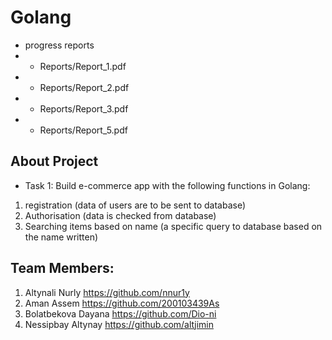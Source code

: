# Golang

- progress reports
- - Reports/Report_1.pdf
- - Reports/Report_2.pdf
- - Reports/Report_3.pdf
- - Reports/Report_5.pdf

## About Project
- Task 1:
 Build e-commerce app with the following functions in Golang:
1) registration (data of users are to be sent to database)
2) Authorisation (data is checked from database)
3) Searching items based on name (a specific query to database based on the name written)



## Team Members:
1. Altynali Nurly https://github.com/nnur1y
2. Aman Assem https://github.com/200103439As
3. Bolatbekova Dayana https://github.com/Dio-ni
4. Nessipbay Altynay https://github.com/altjimin
